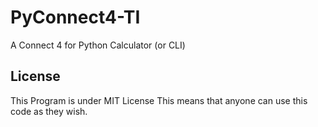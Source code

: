 # PyConnect4-TI
A Connect 4 for Python Calculator (or CLI)

## License
This Program is under MIT License 
This means that anyone can use this code as they wish.